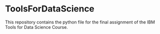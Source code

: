 # ToolsForDataScience
This repository contains the python file for the final assignment of the IBM Tools for Data Science Course.
